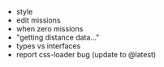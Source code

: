 * style
* edit missions
* when zero missions
* "getting distance data..."
* types vs interfaces
* report css-loader bug (update to @latest)
